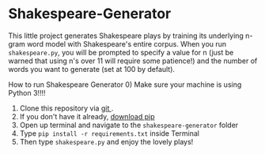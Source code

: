 # Shakespeare-Generator
This little project generates Shakespeare plays by training its underlying n-gram word model with Shakespeare's entire corpus. When you run `shakespeare.py`, you will be prompted to specify a value for n (just be warned that using n's over 11 will require some patience!) and the number of words you want to generate (set at 100 by default). 

How to run Shakespeare Generator
0) Make sure your machine is using Python 3!!!! 
1) Clone this repository via <a href="https://git-scm.com/"> git </a>.
2) If you don't have it already, <a href="https://pip.pypa.io/en/stable/installing/">download pip</a>
3) Open up terminal and navigate to the `shakespeare-generator` folder 
4) Type `pip install -r requirements.txt` inside Terminal
5) Then type `shakespeare.py` and enjoy the lovely plays!

